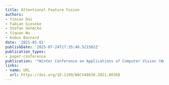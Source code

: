 ```yaml
---
title: Attentional Feature Fusion
authors:
- Yimian Dai
- Fabian Gieseke
- Stefan Oehmcke
- Yiquan Wu
- Kobus Barnard
date: '2021-01-01'
publishDate: '2025-07-24T17:35:46.521582Z'
publication_types:
- paper-conference
publication: '*Winter Conference on Applications of Computer Vision (WACV)*'
links:
- name: URL
  url: https://doi.org/10.1109/WACV48630.2021.00360
---
```


